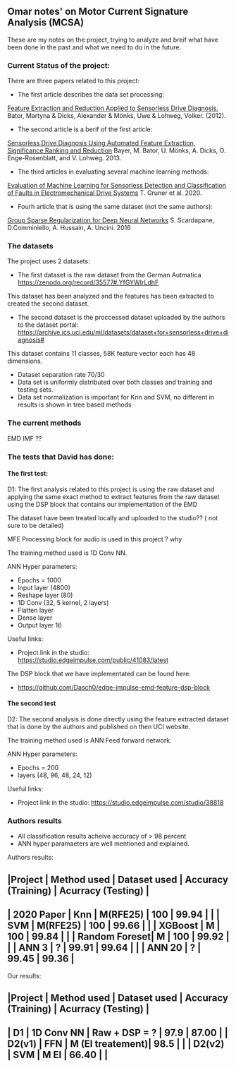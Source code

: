 ## Omar notes' on Motor Current Signature Analysis (MCSA)

These are my notes on the project, trying to analyze and breif what have been done
in the past and what we need to do in the future.

### Current Status of the project:

There are three papers related to this project:

* The first article describes the data set processing:

[Feature Extraction and Reduction Applied to Sensorless Drive Diagnosis.]() Bator, Martyna & Dicks, Alexander & Mönks, Uwe & Lohweg, Volker. (2012).

* The second article is a berif of the first article:

[Sensorless Drive Diagnosis Using Automated Feature Extraction, Significance Ranking and Reduction]() Bayer, M. Bator, U. Mönks, A. Dicks, O. Enge-Rosenblatt, and V. Lohweg. 2013.

* The third articles in evaluating several machine learning methods: 

[Evaluation of Machine Learning for Sensorless Detection and Classification of Faults in Electromechanical Drive Systems](https://www.researchgate.net/publication/344492789_Evaluation_of_Machine_Learning_for_Sensorless_Detection_and_Classification_of_Faults_in_Electromechanical_Drive_Systems) T. Gruner et al. 2020.

* Fourh article that is using the same dataset (not the same authors):

[Group Sparse Regularization for Deep Neural Networks](https://arxiv.org/abs/1607.00485) S. Scardapane, D.Comminiello, A. Hussain, A. Uncini. 2016 


### The datasets

The project uses 2 datasets: 

* The first dataset is the raw dataset from the German Autmatica
https://zenodo.org/record/35577#.YfGYWIrLdhF

This dataset has been analyzed and the features has been extracted to created the second dataset.

* The second dataset is the proccessed dataset uploaded by the authors to the dataset portal:
https://archive.ics.uci.edu/ml/datasets/dataset+for+sensorless+drive+diagnosis#

This dataset contains 11 classes, 58K feature vector each has 48 dimensions.

* Dataset separation rate 70/30
* Data set is uniformly distributed over both classes and training and testing sets.
* Data set normalization is important for Knn and SVM, no different in results is shown in tree based methods


### The current methods 

EMD
IMF
??


### The tests that David has done:

#### The first test:

D1: The first analysis related to this project is using the raw dataset and applying the same exact method to 
extract features from the raw dataset using the DSP block that contains our implementation of the EMD

The dataset have been treated locally and uploaded to the studio?? ( not sure to be detailed)

MFE Processing block for audio is used in this project ? why 

The training method used is 1D Conv NN.

ANN Hyper parameters:
* Epochs = 1000
* Input layer (4800)
* Reshape layer (80)
* 1D Conv (32, 5 kernel, 2 layers)
* Flatten layer
* Dense layer
* Output layer 16


Useful links:

* Project link in the studio:  https://studio.edgeimpulse.com/public/41083/latest

The DSP block that we have implementated can be found here:
* https://github.com/Dasch0/edge-impulse-emd-feature-dsp-block


#### The second test

D2: The second analysis is done directly using the feature extracted dataset that is done by the authors and published on then UCI website.

The training method used is ANN Feed forward network.

ANN Hyper parameters:
* Epochs = 200
* layers (48, 96, 48, 24, 12)


Useful links:
* Project link in the studio: https://studio.edgeimpulse.com/studio/38818


### Authors results

* All classification results acheive accuracy of > 98 percent
* ANN hyper paramaeters are well mentioned and explained.
 

Authors results:

|Project     | Method used | Dataset used | Accuracy (Training) | Acurracy (Testing) |
--------------------------------------------------------------------------------------
| 2020  Paper | Knn     |    M(RFE25)     |   100              |  99.94              |
|             | SVM     |    M(RFE25)     |   100              |  99.66              |
|             | XGBoost |       M         |   100              |  99.84              |
|             | Random Foreset|  M        |   100              |  99.92              |
|             |  ANN 3  |        ?        |   99.91            |  99.64              | 
|             |  ANN 20 |        ?        |   99.45            |  99.36              |
------------------------------------------------------------------------------------


Our results: 


|Project     | Method used | Dataset used | Accuracy (Training) | Acurracy (Testing) |
--------------------------------------------------------------------------------------
| D1         | 1D Conv NN  |    Raw + DSP = ?  |   97.9          |  87.00            |
| D2(v1)     |   FFN       |    M (EI treatement)|  98.5         |                   |
| D2(v2)     |   SVM       |    M   EI          |   66.40        |                   |
--------------------------------------------------------------------------------------





